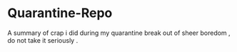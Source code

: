 # Quarantine-Repo
A summary of crap i did during my quarantine break out of sheer boredom , do not take it seriously .
